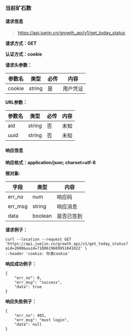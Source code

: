 ### 当前矿石数

#### 请求信息

> https://api.juejin.cn/growth_api/v1/get_today_status

**请求方式：GET**

**认证方式：cookie**

**请求头参数：**

| 参数名 | 类型   | 必传 | 内容     |
| ------ | ------ | ---- | -------- |
| cookie | string | 是   | 用户凭证 |

**URL参数：**

| 参数名 | 类型   | 必传 | 内容 |
| ------ | ------ | ---- | ---- |
| aid    | string | 否   | 未知 |
| uuid   | string | 否   | 未知 |

#### 响应信息

**响应格式：application/json; charset=utf-8**



**根对象:**

| 字段    | 类型    | 内容       |
| ------- | ------- | ---------- |
| err_no  | num     | 响应码     |
| err_msg | string  | 响应消息   |
| data    | boolean | 是否已签到 |





**请求例子：**

```
curl --location --request GET 'https://api.juejin.cn/growth_api/v1/get_today_status?aid=2608&uuid=7108619669951841822' \
--header 'cookie: 你滴cookie'
```



**响应成功例子：**

```
{
    "err_no": 0,
    "err_msg": "success",
    "data": true
}
```



**响应失败例子：**

```
{
    "err_no": 403,
    "err_msg": "must login",
    "data": null
}
```

